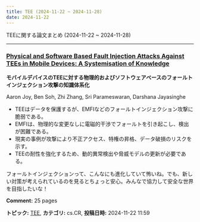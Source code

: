 ```yaml
---
title: TEE (2024-11-22 ~ 2024-11-28)
date: 2024-11-22
---
```


TEEに関する論文まとめ (2024-11-22 ~ 2024-11-28)


- - -

### [Physical and Software Based Fault Injection Attacks Against TEEs in Mobile Devices: A Systemisation of Knowledge](http://arxiv.org/abs/2411.14878)

**モバイルデバイスのTEEに対する物理的およびソフトウェアベースのフォールトインジェクション攻撃の知識体系化**

Aaron Joy, Ben Soh, Zhi Zhang, Sri Parameswaran, Darshana Jayasinghe

- TEEはデータを保護するが、EMFIなどのフォールトインジェクション攻撃に脆弱である。
- EMFIは、物理的な変更なしに電磁的干渉でフォールトを引き起こし、検出が困難である。
- 現実の事例が攻撃により不正アクセス、特権の昇格、データ破損のリスクを示す。
- TEEの耐性を強化するため、動的異常検出や脅威モデルの更新が必要である。

フォールトインジェクションって、こんなにも進化していて怖いね。でも、新しい対策が考えられているのを見るとちょっと安心。みんなで協力して安全な世界を目指したいな！

**Comment:** 25 pages

**トピック:** [TEE](../../tee), **カテゴリ:** cs.CR, **投稿日時:** 2024-11-22 11:59
